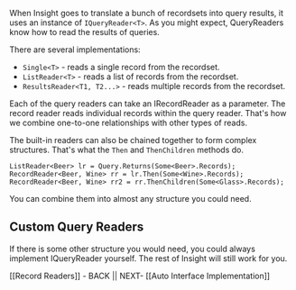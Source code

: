 When Insight goes to translate a bunch of recordsets into query results, it uses an instance of `IQueryReader<T>`. As you might expect, QueryReaders know how to read the results of queries.

There are several implementations:

* `Single<T>` - reads a single record from the recordset.
* `ListReader<T>` - reads a list of records from the recordset.
* `ResultsReader<T1, T2...>` - reads multiple records from the recordset.

Each of the query readers can take an IRecordReader as a parameter. The record reader reads individual records within the query reader. That's how we combine one-to-one relationships with other types of reads.

The built-in readers can also be chained together to form complex structures. That's what the `Then` and `ThenChildren` methods do.

	ListReader<Beer> lr = Query.Returns(Some<Beer>.Records);
	RecordReader<Beer, Wine> rr = lr.Then(Some<Wine>.Records);
	RecordReader<Beer, Wine> rr2 = rr.ThenChildren(Some<Glass>.Records);
	
You can combine them into almost any structure you could need.

## Custom Query Readers ##

If there is some other structure you would need, you could always implement IQueryReader yourself. The rest of Insight will still work for you.

[[Record Readers]] - BACK || NEXT- [[Auto Interface Implementation]]